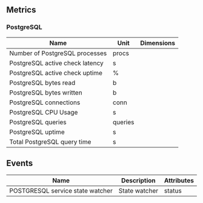 ## Metrics

### PostgreSQL 

| Name | Unit | Dimensions |
|------|------|------------|
| Number of PostgreSQL processes | procs |  |
| PostgreSQL active check latency | s |  |
| PostgreSQL active check uptime | % |  |
| PostgreSQL bytes read | b |  |
| PostgreSQL bytes written | b |  |
| PostgreSQL connections | conn |  |
| PostgreSQL CPU Usage | s |  |
| PostgreSQL queries | queries |  |
| PostgreSQL uptime | s |  |
| Total PostgreSQL query time | s |  |

## Events

| Name | Description | Attributes |
|------|-------------|------------|
| POSTGRESQL service state watcher | State watcher | status |

